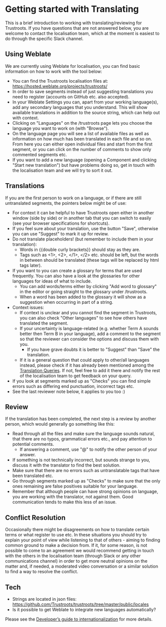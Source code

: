 # Getting started with Translating

This is a brief introduction to working with translating/reviewing for Trustroots. If you have questions that are not answered below, you are welcome to contact the localisation team, which at the moment is easiest to do through the specific Slack channel.

## Using Weblate

We are currently using Weblate for localisation, you can find basic information on how to work with the tool below:
- You can find the Trustroots localisation files at: https://hosted.weblate.org/projects/trustroots/
- In order to save segments instead of just suggesting translations you need to register (accounts on GitHub etc. also accepted).
- In your Weblate Settings you can, apart from your working language(s), add any secondary languages that you understand. This will show available translations in addition to the source string, which can help out with context.
- Clicking on "Languages" on the /trustroots page lets you choose the language you want to work on (with "Browse").
- On the language page you will see a list of available files as well as information on how much has been translated in each file and so on. From here you can either open individual files and start from the first segment, or you can click on the number of comments to show only commented segments etc.
- If you want to add a new language (opening a Component and clicking "Start new translation") but have problems doing so, get in touch with the localisation team and we will try to sort it out.


## Translations
If you are the first person to work on a language, or if there are still untranslated segments, the pointers below might be of use:

- For context it can be helpful to have Trustroots open either in another window (side by side) or in another tab that you can switch to easily (see your browser specifications for shortcuts).
- If you feel sure about your translation, use the button "Save", otherwise you can use "Suggest" to mark it up for review.
- Do not translate placeholders! (but remember to include them in your translation):
    - Words in {{double curly brackets}} should stay as they are.
    - Tags such as <1>, <2>, </1>, </2> etc. should be left, but the words in between should be translated (these tags will be replaced by html tags later).
 - If you want to you can create a glossary for terms that are used frequently. You can also have a look at the glossaries for other languages for ideas of what to include.
    - You can add words/terms either by clicking "Add word to glossary" in the editor or going straight to the glossary under /trustroots.
    - When a word has been added to the glossary it will show as a suggestion when occurring in part of a string. 
- Context issues:
    - If context is unclear and you cannot find the segment in Trustroots, you can also check "Other languages" to see how others have translated the segment.
    - If your uncertainty is language-related (e.g. whether Term A sounds better then Term B in your language), add a comment to the segment so that the reviewer can consider the options and discuss them with you.
        - If you have grave doubts it is better to "Suggest" than "Save" the translation.
    - If it is a general question that could apply to other/all languages instead, please check if it has already been mentioned among the <a href="https://codi.kanthaus.online/s/translationqueries#">Translation Queries</a>. If not, feel free to add it there and notify the rest of the localisation team to get feedback on your query.
- If you look at segments marked up as "Checks" you can find simple errors such as differing end punctuation, incorrect tags etc. 
- See the last reviewer note below, it applies to you too :)

## Review
If the translation has been completed, the next step is a review by another person, which would generally go something like this:
- Read through all the files and make sure the language sounds natural, that there are no typos, grammatical errors etc., and pay attention to potential comments.
    - If answering a comment, use "@" to notify the other person of your answer.
- If something is not technically incorrect, but sounds strange to you, discuss it with the translator to find the best solution.
- Make sure that there are no errors such as untranslatable tags that have been translated etc.
- Go through segments marked up as "Checks" to make sure that the only ones remaining are false positives suitable for your language.
- Remember that although people can have strong opinions on language, you are working with the translator, not against them. Good communication tends to make this less of an issue.

## Conflict Resolution
Occasionally there might be disagreements on how to translate certain terms or what register to use etc. In these situations you should try to explain your point of view while listening to that of others - aiming to finding common ground to make a decision from. If it, for some reason, is not possible to come to an agreement we would recommend getting in touch with the others in the localisation team (through Slack or any other communications channel) in order to get more neutral opinions on the matter and, if needed, a moderated video conversation or a similar solution to find a way to resolve the conflict. 

## Tech
- Strings are located in json files: https://github.com/Trustroots/trustroots/tree/master/public/locales
- Is it possible to get Weblate to integrate new languages automatically?

Please see the [Developer’s guide to internationalization](https://team.trustroots.org/i18n.html) for more details.
